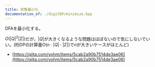 ```yaml
---
title: 状態最小化
documentation_of: ./digitDP/minimize.hpp
---
```


DFAを最小化する。

$O(\lvert Q\rvert^2\lvert Σ\rvert)$だが，$\lvert Q\rvert$が大きくなるような問題はほぼないので気にしないでいい。(桁DPの計算量$O(n\cdot\lvert Q\rvert\cdot\lvert Σ\rvert)$で$n$が大きいケースがほとんど)

- [https://qiita.com/yohm/items/5cab2a90b7514de3ae06](https://qiita.com/yohm/items/5cab2a90b7514de3ae06)